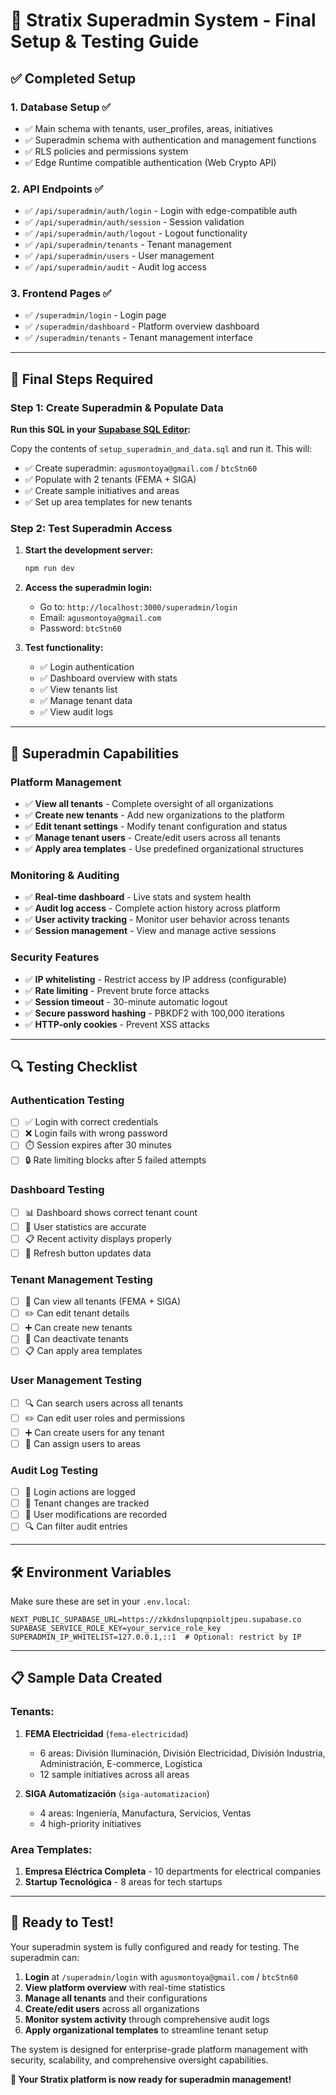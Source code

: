 # 🚀 Stratix Superadmin System - Final Setup & Testing Guide

## ✅ Completed Setup

### 1. **Database Setup** ✅
- ✅ Main schema with tenants, user_profiles, areas, initiatives
- ✅ Superadmin schema with authentication and management functions
- ✅ RLS policies and permissions system
- ✅ Edge Runtime compatible authentication (Web Crypto API)

### 2. **API Endpoints** ✅
- ✅ `/api/superadmin/auth/login` - Login with edge-compatible auth
- ✅ `/api/superadmin/auth/session` - Session validation
- ✅ `/api/superadmin/auth/logout` - Logout functionality
- ✅ `/api/superadmin/tenants` - Tenant management
- ✅ `/api/superadmin/users` - User management
- ✅ `/api/superadmin/audit` - Audit log access

### 3. **Frontend Pages** ✅
- ✅ `/superadmin/login` - Login page
- ✅ `/superadmin/dashboard` - Platform overview dashboard
- ✅ `/superadmin/tenants` - Tenant management interface

---

## 🔧 Final Steps Required

### Step 1: Create Superadmin & Populate Data

**Run this SQL in your [Supabase SQL Editor](https://supabase.com/dashboard/project/zkkdnslupqnpioltjpeu/sql):**

Copy the contents of `setup_superadmin_and_data.sql` and run it. This will:
- ✅ Create superadmin: `agusmontoya@gmail.com` / `btcStn60`
- ✅ Populate with 2 tenants (FEMA + SIGA)
- ✅ Create sample initiatives and areas
- ✅ Set up area templates for new tenants

### Step 2: Test Superadmin Access

1. **Start the development server:**
   ```bash
   npm run dev
   ```

2. **Access the superadmin login:**
   - Go to: `http://localhost:3000/superadmin/login`
   - Email: `agusmontoya@gmail.com`
   - Password: `btcStn60`

3. **Test functionality:**
   - ✅ Login authentication
   - ✅ Dashboard overview with stats
   - ✅ View tenants list
   - ✅ Manage tenant data
   - ✅ View audit logs

---

## 🎯 Superadmin Capabilities

### **Platform Management**
- ✅ **View all tenants** - Complete oversight of all organizations
- ✅ **Create new tenants** - Add new organizations to the platform
- ✅ **Edit tenant settings** - Modify tenant configuration and status
- ✅ **Manage tenant users** - Create/edit users across all tenants
- ✅ **Apply area templates** - Use predefined organizational structures

### **Monitoring & Auditing**
- ✅ **Real-time dashboard** - Live stats and system health
- ✅ **Audit log access** - Complete action history across platform
- ✅ **User activity tracking** - Monitor user behavior across tenants
- ✅ **Session management** - View and manage active sessions

### **Security Features**
- ✅ **IP whitelisting** - Restrict access by IP address (configurable)
- ✅ **Rate limiting** - Prevent brute force attacks
- ✅ **Session timeout** - 30-minute automatic logout
- ✅ **Secure password hashing** - PBKDF2 with 100,000 iterations
- ✅ **HTTP-only cookies** - Prevent XSS attacks

---

## 🔍 Testing Checklist

### **Authentication Testing**
- [ ] ✅ Login with correct credentials
- [ ] ❌ Login fails with wrong password
- [ ] ⏱️ Session expires after 30 minutes
- [ ] 🔒 Rate limiting blocks after 5 failed attempts

### **Dashboard Testing**
- [ ] 📊 Dashboard shows correct tenant count
- [ ] 👥 User statistics are accurate
- [ ] 📋 Recent activity displays properly
- [ ] 🔄 Refresh button updates data

### **Tenant Management Testing**
- [ ] 👀 Can view all tenants (FEMA + SIGA)
- [ ] ✏️ Can edit tenant details
- [ ] ➕ Can create new tenants
- [ ] 🚫 Can deactivate tenants
- [ ] 📋 Can apply area templates

### **User Management Testing**
- [ ] 🔍 Can search users across all tenants
- [ ] ✏️ Can edit user roles and permissions
- [ ] ➕ Can create users for any tenant
- [ ] 👥 Can assign users to areas

### **Audit Log Testing**
- [ ] 📜 Login actions are logged
- [ ] 🔄 Tenant changes are tracked
- [ ] 👤 User modifications are recorded
- [ ] 🔍 Can filter audit entries

---

## 🛠️ Environment Variables

Make sure these are set in your `.env.local`:

```env
NEXT_PUBLIC_SUPABASE_URL=https://zkkdnslupqnpioltjpeu.supabase.co
SUPABASE_SERVICE_ROLE_KEY=your_service_role_key
SUPERADMIN_IP_WHITELIST=127.0.0.1,::1  # Optional: restrict by IP
```

---

## 📋 Sample Data Created

### **Tenants:**
1. **FEMA Electricidad** (`fema-electricidad`)
   - 6 areas: División Iluminación, División Electricidad, División Industria, Administración, E-commerce, Logística
   - 12 sample initiatives across all areas

2. **SIGA Automatización** (`siga-automatizacion`)
   - 4 areas: Ingeniería, Manufactura, Servicios, Ventas
   - 4 high-priority initiatives

### **Area Templates:**
1. **Empresa Eléctrica Completa** - 10 departments for electrical companies
2. **Startup Tecnológica** - 8 areas for tech startups

---

## 🚀 Ready to Test!

Your superadmin system is fully configured and ready for testing. The superadmin can:

1. **Login** at `/superadmin/login` with `agusmontoya@gmail.com` / `btcStn60`
2. **View platform overview** with real-time statistics
3. **Manage all tenants** and their configurations
4. **Create/edit users** across all organizations
5. **Monitor system activity** through comprehensive audit logs
6. **Apply organizational templates** to streamline tenant setup

The system is designed for enterprise-grade platform management with security, scalability, and comprehensive oversight capabilities.

**🎉 Your Stratix platform is now ready for superadmin management!**